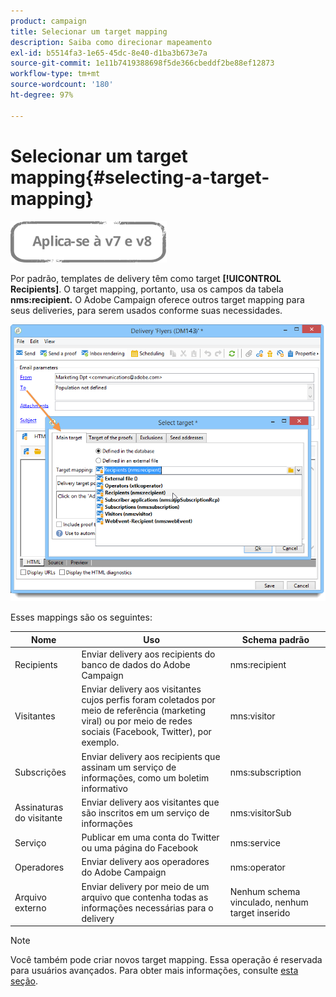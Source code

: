 ```yaml
---
product: campaign
title: Selecionar um target mapping
description: Saiba como direcionar mapeamento
exl-id: b5514fa3-1e65-45dc-8e40-d1ba3b673e7a
source-git-commit: 1e11b7419388698f5de366cbeddf2be88ef12873
workflow-type: tm+mt
source-wordcount: '180'
ht-degree: 97%

---
```


# Selecionar um target mapping{#selecting-a-target-mapping}

![](../../assets/common.svg)

Por padrão, templates de delivery têm como target **[!UICONTROL Recipients]**. O target mapping, portanto, usa os campos da tabela **nms:recipient.** O Adobe Campaign oferece outros target mapping para seus deliveries, para serem usados conforme suas necessidades.

![](assets/delivery_select_mapping.png)

Esses mappings são os seguintes:

| Nome | Uso | Schema padrão |
|---|---|---|
| Recipients | Enviar delivery aos recipients do banco de dados do Adobe Campaign | nms:recipient |
| Visitantes | Enviar delivery aos visitantes cujos perfis foram coletados por meio de referência (marketing viral) ou por meio de redes sociais (Facebook, Twitter), por exemplo. | mns:visitor |
| Subscrições | Enviar delivery aos recipients que assinam um serviço de informações, como um boletim informativo | nms:subscription |
| Assinaturas do visitante | Enviar delivery aos visitantes que são inscritos em um serviço de informações | nms:visitorSub |
| Serviço | Publicar em uma conta do Twitter ou uma página do Facebook | nms:service |
| Operadores | Enviar delivery aos operadores do Adobe Campaign | nms:operator |
| Arquivo externo | Enviar delivery por meio de um arquivo que contenha todas as informações necessárias para o delivery | Nenhum schema vinculado, nenhum target inserido |

>[!NOTE]
>
>Você também pode criar novos target mapping. Essa operação é reservada para usuários avançados. Para obter mais informações, consulte [esta seção](../../configuration/using/target-mapping.md).

